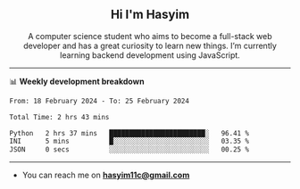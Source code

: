 <h2 align="center">Hi I'm Hasyim</h2>

<p align="center">A computer science student who aims to become a full-stack web developer and has a great curiosity to learn new things. I’m currently learning backend development using JavaScript.</p>

---

📊 **Weekly development breakdown**

<!--START_SECTION:waka-->

```txt
From: 18 February 2024 - To: 25 February 2024

Total Time: 2 hrs 43 mins

Python   2 hrs 37 mins   ████████████████████████░   96.41 %
INI      5 mins          █░░░░░░░░░░░░░░░░░░░░░░░░   03.35 %
JSON     0 secs          ░░░░░░░░░░░░░░░░░░░░░░░░░   00.25 %
```

<!--END_SECTION:waka-->

---

- You can reach me on **hasyim11c@gmail.com**
